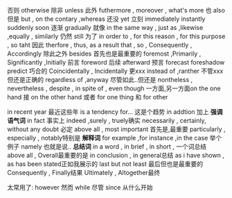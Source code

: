 否则 otherwise 
除非 unless
此外 futhermore ,  moreover    , what's more
也  also
但是 but , on the contary ,whereas
还没 yet
立刻  immediately  instantly  suddenly   soon
逐渐  gradually
就像  in the same way ,  just as ,likewise ,equally , similarly
仍然  still
为了 in order to , for this reason , for this purpose , so taht
因此  therfore , thus, as a result that , so , Consequently , Accordingly
除此之外  besides 
首先也是最重要的  foremost  ,Primarily , Significantly ,Initially
前言  foreword    后续 afterward
预言  forecast   foreshadow  predict
巧合的 Coincidentally , Incidentally 
更xxx instead of  ,ranther
不管xxx但还是正确的  regardless of    ,anyway
尽管如此..但还是   nontheless , nevertheless , despite , in spite of , even though 
一方面,另一方面on the one hand    接 on the other hand   或者 for one thing 和 for other

in recent year  最近这些年
is a tendency for...   这是个趋势
in addtion  加上
**强调语气词**
in fact 事实上
indeed ,surely , truely确实
necessarily , certainly, without any doubt 必定
above all , most important 首先是,最重要
particularly , especially , notably特别是
**解释词**
for example ,for instance ,in the case  举个例子
namely 也就是说..
**总结词**
in a word , in brief , in short , 一个词总结
above all , Overall最重要的是
in conclusion , in general总结
as i have shown , as has been stated正如我展示的
last but not least 最后但也是最重要的
Consequently , Finally结果
Ultimately , Altogether最终







太常用了:
however 然而
while 尽管
since 从什么开始